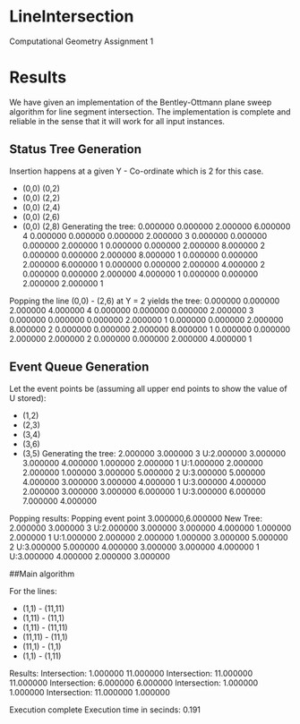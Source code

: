 # LineIntersection
Computational Geometry Assignment 1

# Results
We have given an implementation of the Bentley-Ottmann plane sweep algorithm for line segment intersection. The implementation is complete and reliable in the sense that it will work for all input instances.

## Status Tree Generation
Insertion happens at a given Y - Co-ordinate which is 2 for this case.
- (0,0) (0,2)
- (0,0) (2,2)
- (0,0) (2,4)
- (0,0) (2,6)
- (0,0) (2,8)
Generating the tree:
0.000000 0.000000 2.000000 6.000000 4
0.000000 0.000000 0.000000 2.000000 3
0.000000 0.000000 0.000000 2.000000 1
0.000000 0.000000 2.000000 8.000000 2
0.000000 0.000000 2.000000 8.000000 1
0.000000 0.000000 2.000000 6.000000 1
0.000000 0.000000 2.000000 4.000000 2
0.000000 0.000000 2.000000 4.000000 1
0.000000 0.000000 2.000000 2.000000 1

Popping the line (0,0) - (2,6) at Y = 2 yields the tree:
0.000000 0.000000 2.000000 4.000000 4
0.000000 0.000000 0.000000 2.000000 3
0.000000 0.000000 0.000000 2.000000 1
0.000000 0.000000 2.000000 8.000000 2
0.000000 0.000000 2.000000 8.000000 1
0.000000 0.000000 2.000000 2.000000 2
0.000000 0.000000 2.000000 4.000000 1

## Event Queue Generation
Let the event points be (assuming all upper end points to show the value of U stored):
- (1,2)
- (2,3)
- (3,4)
- (3,6)
- (3,5)
Generating the tree:
2.000000 3.000000 3
 U:2.000000 3.000000 3.000000 4.000000
1.000000 2.000000 1
 U:1.000000 2.000000 2.000000 1.000000
3.000000 5.000000 2
 U:3.000000 5.000000 4.000000 3.000000
3.000000 4.000000 1
 U:3.000000 4.000000 2.000000 3.000000
3.000000 6.000000 1
 U:3.000000 6.000000 7.000000 4.000000

 Popping results:
Popping event point 3.000000,6.000000
New Tree:
2.000000 3.000000 3
 U:2.000000 3.000000 3.000000 4.000000
1.000000 2.000000 1
 U:1.000000 2.000000 2.000000 1.000000
3.000000 5.000000 2
 U:3.000000 5.000000 4.000000 3.000000
3.000000 4.000000 1
 U:3.000000 4.000000 2.000000 3.000000

##Main algorithm

For the lines:
- (1,1) - (11,11)
- (1,11) - (11,1)
- (1,11) - (11,11)
- (11,11) - (11,1)
- (11,1) - (1,1)
- (1,1) - (1,11)

Results:
Intersection: 1.000000 11.000000
Intersection: 11.000000 11.000000
Intersection: 6.000000 6.000000
Intersection: 1.000000 1.000000
Intersection: 11.000000 1.000000

Execution complete
Execution time in secinds: 0.191
